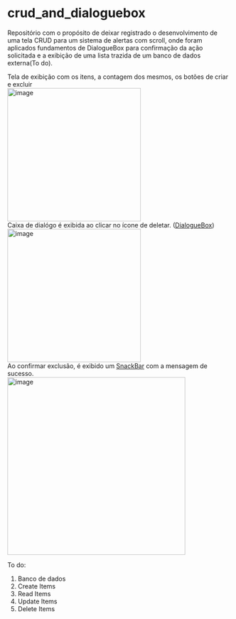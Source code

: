 # crud_and_dialoguebox
 
Repositório com o propósito de deixar registrado o desenvolvimento de uma tela CRUD para um sistema de alertas com scroll, onde foram aplicados fundamentos de DialogueBox para confirmação da ação solicitada e a exibição de uma lista trazida de um banco de dados externa(To do).

Tela de exibição com os itens, a contagem dos mesmos, os botões de criar e excluir<br>
<img width="300" alt="image" src="https://user-images.githubusercontent.com/93293231/162857974-52f3c96f-c07b-4660-82bd-f1c660548c80.png">
<br>
Caixa de dialógo é exibida ao clicar no ícone de deletar. ([DialogueBox](https://github.com/MarcusWeil/crud_and_dialoguebox/blob/main/lib/main.dart#L242))<br>
<img width="300" alt="image" src="https://user-images.githubusercontent.com/93293231/162858085-ab508fa8-dc6a-4564-836a-bfad10507a54.png">
<br>
Ao confirmar exclusão, é exibido um [SnackBar](https://github.com/MarcusWeil/crud_and_dialoguebox/blob/main/lib/components/delete_snackbar.dart#L1) com a mensagem de sucesso.<br>
<img width="400" alt="image" src="https://user-images.githubusercontent.com/93293231/162859054-55033aa6-107e-48af-9a68-76d58148b6d3.png">

To do:
<ol>
 <li>Banco de dados</li>
 <li>Create Items</li>
 <li>Read Items</li>
 <li>Update Items</li>
 <li>Delete Items</li>
 </ol>
